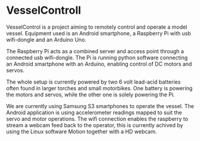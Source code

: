 <h1>VesselControll</h1>

VesselControl is a project aiming to remotely control and operate a model vessel. Equipment used is an Android smartphone, a Raspberry Pi with usb wifi-dongle and an Arduino Uno.

The Raspberry Pi acts as a combined server and access point through a connected usb wifi-dongle. 
The Pi is running python software connecting an Android smartphone with an Arduino, enabling control of DC motors and servos.

The whole setup is currently powered by two 6 volt lead-acid batteries often found in larger torches and small motorbikes. One battery is powering the motors and servos, while the other one is solely powering the Pi.

We are currently using Samsung S3 smartphones to operate the vessel. The Android application is using accelerometer readings mapped to suit the servo and motor operations.
The wifi connection enables the raspberry to stream a webcam feed back to the operator, this is currently achived by using the Linux software Motion together with a HD webcam.
